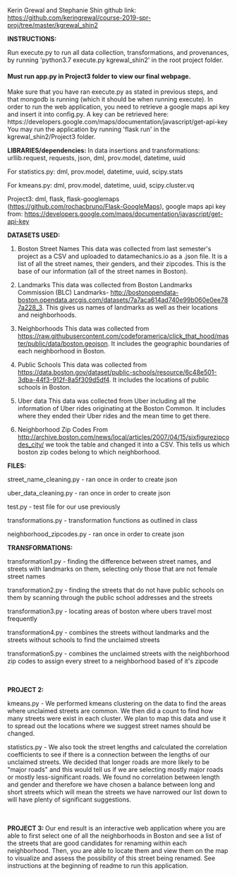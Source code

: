Kerin Grewal and Stephanie Shin 
github link: https://github.com/keringrewal/course-2019-spr-proj/tree/master/kgrewal_shin2


<b> INSTRUCTIONS: </b>

Run execute.py to run all data collection, transformations, and provenances, 
by running 'python3.7 execute.py kgrewal_shin2' in the root project folder. 

<h4><b>Must run app.py in Project3 folder to view our final webpage.</b></h4>
Make sure that you have ran execute.py as stated in previous steps, and that mongodb is running 
(which it should be when running execute). 
In order to run the web application, you need to retrieve a google maps api key and insert it into config.py. 
A key can be retrieved here: https://developers.google.com/maps/documentation/javascript/get-api-key
You may run the application by running 'flask run' in the kgrewal_shin2/Project3 folder. 

 
<b> LIBRARIES/dependencies: </b>
In data insertions and transformations: 
urllib.request, requests, json, dml, prov.model, datetime, uuid

For statistics.py: 
dml, prov.model, datetime, uuid, scipy.stats

For kmeans.py: 
dml, prov.model, datetime, uuid, scipy.cluster.vq

Project3: 
dml, flask, flask-googlemaps (https://github.com/rochacbruno/Flask-GoogleMaps), 
google maps api key from: https://developers.google.com/maps/documentation/javascript/get-api-key



<b> DATASETS USED: </b>

1. Boston Street Names 
This data was collected from last semester's project as a CSV and uploaded to datamechanics.io as a .json file. It is a list of all the street names, their genders, and their zipcodes.
This is the base of our information (all of the street names in Boston). 

2. Landmarks 
This data was collected from Boston Landmarks Commission (BLC) Landmarks- http://bostonopendata-boston.opendata.arcgis.com/datasets/7a7aca614ad740e99b060e0ee787a228_3. 
This gives us names of landmarks as well as their locations and neighborhoods. 

3. Neighborhoods 
This data was collected from https://raw.githubusercontent.com/codeforamerica/click_that_hood/master/public/data/boston.geojson. 
It includes the geographic boundaries of each neighborhood in Boston. 

4. Public Schools 
This data was collected from https://data.boston.gov/dataset/public-schools/resource/6c48e501-3dba-44f3-912f-8a5f309d5df4. 
It includes the locations of public schools in Boston. 

5. Uber data 
This data was collected from Uber including all the information of Uber rides originating at the Boston Common. 
It includes where they ended their Uber rides and the mean time to get there. 

6. Neighborhood Zip Codes
From http://archive.boston.com/news/local/articles/2007/04/15/sixfigurezipcodes_city/ we took the table and changed
it into a CSV. This tells us which boston zip codes belong to which neighborhood.


<b> FILES: </b>

street_name_cleaning.py - ran once in order to create json

uber_data_cleaning.py - ran once in order to create json 

test.py - test file for our use previously 

transformations.py - transformation functions as outlined in class 

neighborhood_zipcodes.py - ran once in order to create json



<b> TRANSFORMATIONS: </b>

transformation1.py - finding the difference between street names, and streets with landmarks on them, selecting only those that are not female street names

transformation2.py - finding the streets that do not have public schools on them by scanning through the public school addresses and the streets

transformation3.py - locating areas of boston where ubers travel most frequently 

transformation4.py - combines the streets without landmarks and the streets without schools to find the unclaimed streets

transformation5.py - combines the unclaimed streets with the neighborhood zip codes to assign every street to a neighborhood based of it's zipcode 


<br></br>
<b>PROJECT 2: </b> 

kmeans.py - We performed kmeans clustering on the data to find the areas where unclaimed streets are common. We then did a count 
to find how many streets were exist in each cluster. We plan to map this data and use it to spread out the locations where we 
suggest street names should be changed.

statistics.py - We also took the street lengths and calculated the correlation coefficients to see if 
there is a connection between the lengths of our unclaimed streets. We decided that longer
roads are more likely to be "major roads" and this would tell us if we are selecting 
mostly major roads or mostly less-significant roads. We found no correlation between length and gender
and therefore we have chosen a balance between long and short streets which will mean the streets
we have narrowed our list down to will have plenty of significant suggestions.


<br></br>
<b> PROJECT 3: </b>
Our end result is an interactive web application where you are able to first select one of all the neighborhoods in Boston
and see a list of the streets that are good candidates for renaming within each neighborhood. Then, you are able to locate 
them and view them on the map to visualize and assess the possibility of this street being renamed. 
See instructions at the beginning of readme to run this application. 


